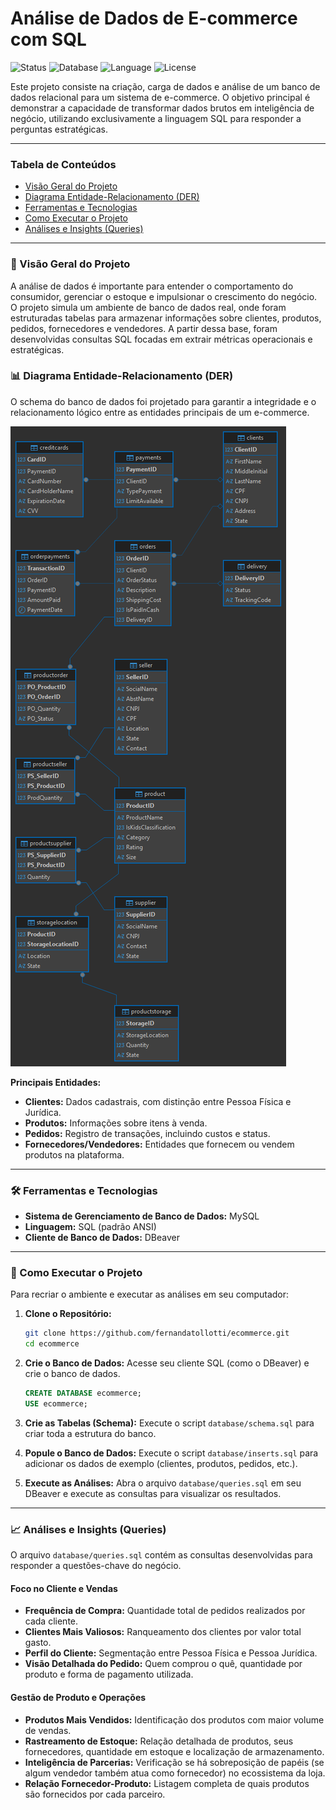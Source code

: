 # Análise de Dados de E-commerce com SQL

![Status](https://img.shields.io/badge/status-concluído-brightgreen)
![Database](https://img.shields.io/badge/Database-MySQL-blue)
![Language](https://img.shields.io/badge/Linguagem-SQL-orange)
![License](https://img.shields.io/badge/Licença-MIT-yellow)

Este projeto consiste na criação, carga de dados e análise de um banco de dados relacional para um sistema de e-commerce. O objetivo principal é demonstrar a capacidade de transformar dados brutos em inteligência de negócio, utilizando exclusivamente a linguagem SQL para responder a perguntas estratégicas.

---

### Tabela de Conteúdos
* [Visão Geral do Projeto](#visão-geral-do-projeto)
* [Diagrama Entidade-Relacionamento (DER)](#diagrama-entidade-relacionamento-der)
* [Ferramentas e Tecnologias](#ferramentas-e-tecnologias)
* [Como Executar o Projeto](#como-executar-o-projeto)
* [Análises e Insights (Queries)](#análises-e-insights-queries)

---

### 🎯 Visão Geral do Projeto

A análise de dados é importante para entender o comportamento do consumidor, gerenciar o estoque e impulsionar o crescimento do negócio. O projeto simula um ambiente de banco de dados real, onde foram estruturadas tabelas para armazenar informações sobre clientes, produtos, pedidos, fornecedores e vendedores. A partir dessa base, foram desenvolvidas consultas SQL focadas em extrair métricas operacionais e estratégicas.

### 📊 Diagrama Entidade-Relacionamento (DER)

O schema do banco de dados foi projetado para garantir a integridade e o relacionamento lógico entre as entidades principais de um e-commerce.

![Diagrama do Banco de Dados](database/diagram.png)

**Principais Entidades:**
* **Clientes:** Dados cadastrais, com distinção entre Pessoa Física e Jurídica.
* **Produtos:** Informações sobre itens à venda.
* **Pedidos:** Registro de transações, incluindo custos e status.
* **Fornecedores/Vendedores:** Entidades que fornecem ou vendem produtos na plataforma.

---

### 🛠️ Ferramentas e Tecnologias

* **Sistema de Gerenciamento de Banco de Dados:** MySQL
* **Linguagem:** SQL (padrão ANSI)
* **Cliente de Banco de Dados:** DBeaver

---

### 🚀 Como Executar o Projeto

Para recriar o ambiente e executar as análises em seu computador:

1.  **Clone o Repositório:**
    ```bash
    git clone https://github.com/fernandatollotti/ecommerce.git
    cd ecommerce
    ```

2.  **Crie o Banco de Dados:**
    Acesse seu cliente SQL (como o DBeaver) e crie o banco de dados.
    ```sql
    CREATE DATABASE ecommerce;
    USE ecommerce;
    ```

3.  **Crie as Tabelas (Schema):**
    Execute o script `database/schema.sql` para criar toda a estrutura do banco.

4.  **Popule o Banco de Dados:**
    Execute o script `database/inserts.sql` para adicionar os dados de exemplo (clientes, produtos, pedidos, etc.).

5.  **Execute as Análises:**
    Abra o arquivo `database/queries.sql` em seu DBeaver e execute as consultas para visualizar os resultados.

---

### 📈 Análises e Insights (Queries)

O arquivo `database/queries.sql` contém as consultas desenvolvidas para responder a questões-chave do negócio.

#### Foco no Cliente e Vendas
* **Frequência de Compra:** Quantidade total de pedidos realizados por cada cliente.
* **Clientes Mais Valiosos:** Ranqueamento dos clientes por valor total gasto.
* **Perfil do Cliente:** Segmentação entre Pessoa Física e Pessoa Jurídica.
* **Visão Detalhada do Pedido:** Quem comprou o quê, quantidade por produto e forma de pagamento utilizada.

#### Gestão de Produto e Operações
* **Produtos Mais Vendidos:** Identificação dos produtos com maior volume de vendas.
* **Rastreamento de Estoque:** Relação detalhada de produtos, seus fornecedores, quantidade em estoque e localização de armazenamento.
* **Inteligência de Parcerias:** Verificação se há sobreposição de papéis (se algum vendedor também atua como fornecedor) no ecossistema da loja.
* **Relação Fornecedor-Produto:** Listagem completa de quais produtos são fornecidos por cada parceiro.
